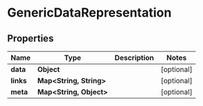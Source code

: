
# GenericDataRepresentation

## Properties
Name | Type | Description | Notes
------------ | ------------- | ------------- | -------------
**data** | **Object** |  |  [optional]
**links** | **Map&lt;String, String&gt;** |  |  [optional]
**meta** | **Map&lt;String, Object&gt;** |  |  [optional]



